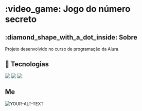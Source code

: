 <h1> :video_game: Jogo do número secreto</h1>

<h2> :diamond_shape_with_a_dot_inside: Sobre </h2>
<p>Projeto desenvolvido no curso de programação da Alura.</p>

## :rocket: Tecnologias
<div>
  <img src="https://img.shields.io/badge/HTML-239120?style=for-the-badge&logo=html5&logoColor=white">
  <img src="https://img.shields.io/badge/CSS-239120?&style=for-the-badge&logo=css3&logoColor=white">
  <img src="https://img.shields.io/badge/JavaScript-F7DF1E?style=for-the-badge&logo=javascript&logoColor=black">
</div>

## Me
<picture>
 <source media="(prefers-color-scheme: dark)" srcset=https://uploaddeimagens.com.br/imagens/QP08go4>
 <source media="(prefers-color-scheme: light)" srcset=https://uploaddeimagens.com.br/imagens/QP08go4>
 <img alt="YOUR-ALT-TEXT" src=https://uploaddeimagens.com.br/imagens/QP08go4>
</picture>
